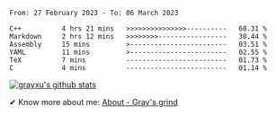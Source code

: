 <!--START_SECTION:waka-->

```text
From: 27 February 2023 - To: 06 March 2023

C++          4 hrs 21 mins   >>>>>>>>>>>>>>>----------   60.31 %
Markdown     2 hrs 12 mins   >>>>>>>>-----------------   30.44 %
Assembly     15 mins         >------------------------   03.51 %
YAML         11 mins         >------------------------   02.55 %
TeX          7 mins          -------------------------   01.73 %
C            4 mins          -------------------------   01.14 %
```

<!--END_SECTION:waka-->

[![grayxu's github stats](https://github-readme-stats.vercel.app/api?username=grayxu&count_private=true&show_icons=true)](https://github.com/grayxu)

✔ Know more about me: [About - Gray's grind](https://www.grayxu.cn/)
